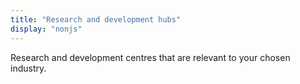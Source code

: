 ```yaml
---
title: "Research and development hubs"
display: "nonjs"
---
```


Research and development centres that are relevant to your chosen industry.

